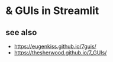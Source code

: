 # & GUIs in Streamlit


## see also
* https://eugenkiss.github.io/7guis/
* https://thesherwood.github.io/7_GUIs/